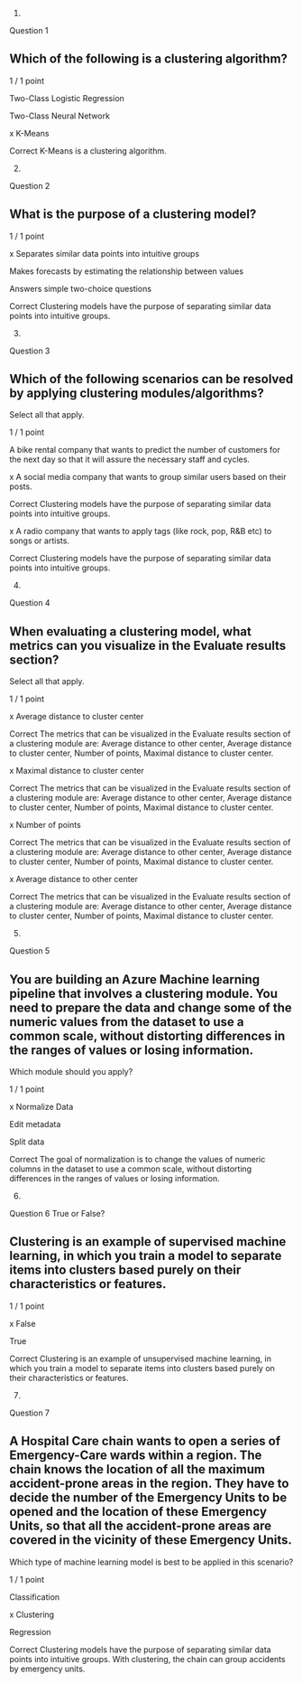 1.
Question 1
## Which of the following is a clustering algorithm?

1 / 1 point

Two-Class Logistic Regression


Two-Class Neural Network


x K-Means

Correct
K-Means is a clustering algorithm.

2.
Question 2
## What is the purpose of a clustering model?

1 / 1 point

x Separates similar data points into intuitive groups


Makes forecasts by estimating the relationship between values


Answers simple two-choice questions

Correct
Clustering models have the purpose of separating similar data points into intuitive groups.

3.
Question 3
## Which of the following scenarios can be resolved by applying clustering modules/algorithms?

Select all that apply.

1 / 1 point

A bike rental company that wants to predict the number of customers for the next day so that it will assure the necessary staff and cycles.


x A social media company that wants to group similar users based on their posts.

Correct
Clustering models have the purpose of separating similar data points into intuitive groups.


x A radio company that wants to apply tags (like rock, pop, R&B etc) to songs or artists.

Correct
Clustering models have the purpose of separating similar data points into intuitive groups.

4.
Question 4
## When evaluating a clustering model, what metrics can you visualize in the Evaluate results section?

Select all that apply.

1 / 1 point

x Average distance to cluster center

Correct
The metrics that can be visualized in the Evaluate results section of a clustering module are: Average distance to other center, Average distance to cluster center, Number of points, Maximal distance to cluster center.


x Maximal distance to cluster center

Correct
The metrics that can be visualized in the Evaluate results section of a clustering module are: Average distance to other center, Average distance to cluster center, Number of points, Maximal distance to cluster center.


x Number of points

Correct
The metrics that can be visualized in the Evaluate results section of a clustering module are: Average distance to other center, Average distance to cluster center, Number of points, Maximal distance to cluster center.


x Average distance to other center

Correct
The metrics that can be visualized in the Evaluate results section of a clustering module are: Average distance to other center, Average distance to cluster center, Number of points, Maximal distance to cluster center.

5.
Question 5
## You are building an Azure Machine learning pipeline that involves a clustering module. You need to prepare the data and change some of the numeric values from the dataset to use a common scale, without distorting differences in the ranges of values or losing information. 

Which module should you apply?

1 / 1 point

x Normalize Data


Edit metadata


Split data

Correct
The goal of normalization is to change the values of numeric columns in the dataset to use a common scale, without distorting differences in the ranges of values or losing information.

6.
Question 6
True or False?

## Clustering is an example of supervised machine learning, in which you train a model to separate items into clusters based purely on their characteristics or features.

1 / 1 point

x False


True

Correct
Clustering is an example of unsupervised machine learning, in which you train a model to separate items into clusters based purely on their characteristics or features.

7.
Question 7
## A Hospital Care chain wants to open a series of Emergency-Care wards within a region. The chain knows the location of all the maximum accident-prone areas in the region. They have to decide the number of the Emergency Units to be opened and the location of these Emergency Units, so that all the accident-prone areas are covered in the vicinity of these Emergency Units. 

Which type of machine learning model is best to be applied in this scenario?

1 / 1 point

Classification


x Clustering


Regression 

Correct
Clustering models have the purpose of separating similar data points into intuitive groups. With clustering, the chain can group accidents by emergency units.